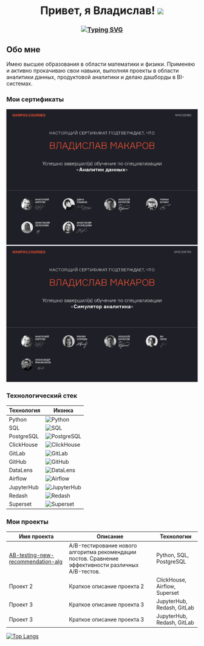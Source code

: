 <h1 align="center">Привет, я Владислав!
<img src="https://github.com/blackcater/blackcater/raw/main/images/Hi.gif" height="32"/></h1>
<h3 align="center">
<a href="https://git.io/typing-svg"><img src="https://readme-typing-svg.demolab.com?font=Fira+Code&pause=1000&center=true&vCenter=true&width=435&lines=%D0%AF+%D0%90%D0%BD%D0%B0%D0%BB%D0%B8%D1%82%D0%B8%D0%BA+%D0%B4%D0%B0%D0%BD%D0%BD%D1%8B%D1%85" alt="Typing SVG" /></a></h3>

## Обо мне
Имею высшее образования в области математики и физики. Применяю и активно прокачиваю свои навыки, выполняя проекты в области аналитики данных, продуктовой аналитики и делаю дашборды в BI-системах. 

### Мои сертификаты
![Аналитик данных karpov.courses](https://github.com/v-makarov-code/v-makarov-code/blob/main/certificatedataanalyst.jpg)
![Симулятор аналитика karpov.courses](https://github.com/v-makarov-code/v-makarov-code/blob/main/analystsimulator_page-0001.jpg)

### Технологический стек
| Технология     | Иконка                                                                 |
|----------------|------------------------------------------------------------------------|
| Python         | ![Python](https://img.shields.io/badge/python-3670A0?style=flat&logo=python&logoColor=ffdd54) |
| SQL            | ![SQL](https://img.shields.io/badge/SQL-4479A1?style=flat&logo=postgresql&logoColor=white) |
| PostgreSQL     | ![PostgreSQL](https://img.shields.io/badge/postgresql-336791?style=flat&logo=postgresql&logoColor=white) |
| ClickHouse     | ![ClickHouse](https://img.shields.io/badge/clickhouse-FFCC00?style=flat&logo=clickhouse&logoColor=black) |
| GitLab         | ![GitLab](https://img.shields.io/badge/gitlab-FC6D26?style=flat&logo=gitlab&logoColor=white) |
| GitHub         | ![GitHub](https://img.shields.io/badge/github-181717?style=flat&logo=github&logoColor=white) |
| DataLens       | ![DataLens](https://img.shields.io/badge/datalens-0078D4?style=flat&logo=yandex&logoColor=white) |
| Airflow        | ![Airflow](https://img.shields.io/badge/apache%20airflow-007A88?style=flat&logo=apache-airflow&logoColor=white) |
| JupyterHub     | ![JupyterHub](https://img.shields.io/badge/jupyterhub-F37626?style=flat&logo=jupyter&logoColor=white) |
| Redash         | ![Redash](https://img.shields.io/badge/redash-E44C30?style=flat&logo=redash&logoColor=white) |
| Superset       | ![Superset](https://img.shields.io/badge/apache%20superset-00A1E0?style=flat&logo=apache-superset&logoColor=white) |

### Мои проекты

| Имя проекта | Описание | Технологии |
|-------------|----------|------------|
| [AB-testing-new-recommendation-alg](https://github.com/v-makarov-code/AB-testing-new-recommendation-alg) | A/B-тестирование нового алгоритма рекомендации постов. Сравнение эффективности различных A/B-тестов. | Python, SQL, PostgreSQL |
| Проект 2    | Краткое описание проекта 2 | ClickHouse, Airflow, Superset |
| Проект 3    | Краткое описание проекта 3 | JupyterHub, Redash, GitLab |
| Проект 3    | Краткое описание проекта 3 | JupyterHub, Redash, GitLab |


[![Top Langs](https://github-readme-stats.vercel.app/api/top-langs/?username=v-makarov-code&layout=compact)](https://github.com/anuraghazra/github-readme-stats)


